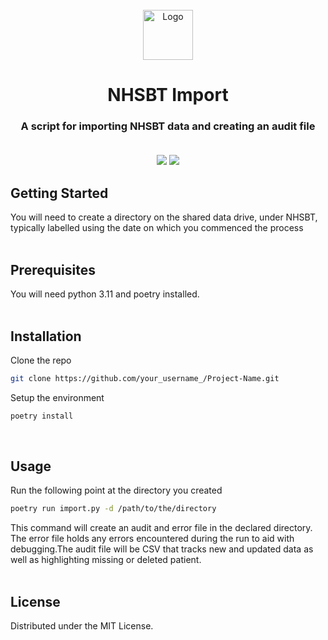 <br />
<div align="center">
  <a href="https://github.com/renalreg/nhsbt_import">
    <img src="" alt="Logo" width="80" height="80">
  </a>

  <h1 align="center">NHSBT Import</h1>

  <h3 align="center">
    A script for importing NHSBT data and creating an audit file
    <br/>
    <br/>
    
</div>


<div align="center">

<a>[![][issues-shield]][issues-url] [![][license-shield]][license-url]</a>

</div>

## Getting Started
You will need to create a directory on the shared data drive, under NHSBT,  typically labelled using the date on which you commenced the process 
<br/><br/>

## Prerequisites
You will need python 3.11 and poetry installed. 
<br/><br/>

## Installation
Clone the repo
```sh
git clone https://github.com/your_username_/Project-Name.git
```
Setup the environment
```sh
poetry install
```
<br/>

## Usage
Run the following point at the directory you created

```sh
poetry run import.py -d /path/to/the/directory
```

This command will create an audit and error file in the declared directory. The error file holds any errors encountered during the run to aid with debugging.The audit file will be CSV that tracks new and updated data as well as highlighting missing or deleted patient.
<br/><br/>

## License

Distributed under the MIT License.

[issues-shield]: https://img.shields.io/badge/Issues-5-blue?style=for-the-badge
[issues-url]: https://renalregistry.atlassian.net/jira/software/projects/NHSBT/boards/19
[license-shield]: https://img.shields.io/github/license/othneildrew/Best-README-Template.svg?style=for-the-badge
[license-url]: https://github.com/othneildrew/Best-README-Template/blob/master/LICENSE.txt

